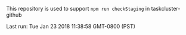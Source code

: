 This repository is used to support `npm run checkStaging` in taskcluster-github

Last run: Tue Jan 23 2018 11:38:58 GMT-0800 (PST)
